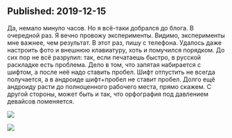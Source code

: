 Published: 2019-12-15
---
Да, немало минуло часов. Но я всё-таки добрался до блога. В очередной раз. Я вечно провожу эксперименты. Видимо, эксперименты мне важнее, чем результат. 
В этот раз, пишу с телефона. Удалось даже настроить фото и внешнюю клавиатуру, хоть и помучился порядком. До сих пор не всё разрулил: так, если печатаешь быстро, в русской раскладке есть проблема. Дело в том, что запятая набирается с шифтом, а после неё надо ставить пробел. Шифт отпустить не всегда получается, а в андроиде шифт+пробел не ставит пробел. Долго ещё андроиду расти до полноценного рабочего места, прямо скажем. 
С другой стороны, может быть и так, что орфография под давлением девайсов  поменяется.

![](https://lh3.googleusercontent.com/Erv1QKndIwVEO28JuwV3qvAKmdhke7oemvDi80KKkTx_8TWoq23t7hGfp6QvQnlwJtL6ElX_tAUJHMLjGak=w500-no-tmp.jpg)

![](https://lh3.googleusercontent.com/f5LFntjIjcx2gG7B9mZfynggxbglV-vyNizCaLdBf3ZGmGbT9IWJP3xhH_MHJf1xRQE2CZd0nkXz6XmQmQs=w1000-no-tmp.jpg)
<!--stackedit_data:
eyJoaXN0b3J5IjpbODExNjY3MTE1LDg4NTIxOTY2MiwxNTk0Mz
MzOTg0XX0=
-->